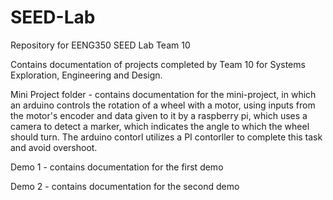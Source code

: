 # SEED-Lab
Repository for EENG350 SEED Lab Team 10

Contains documentation of projects completed by Team 10 for Systems Exploration, Engineering and Design.

Mini Project folder - contains documentation for the mini-project, in which an arduino controls the rotation of a wheel with a motor, using inputs from the motor's encoder and data given to it by a raspberry pi, which uses a camera to detect a marker, which indicates the angle to which the wheel should turn. The arduino contorl utilizes a PI contorller to complete this task and avoid overshoot.

Demo 1 - contains documentation for the first demo

Demo 2 - contains documentation for the second demo
